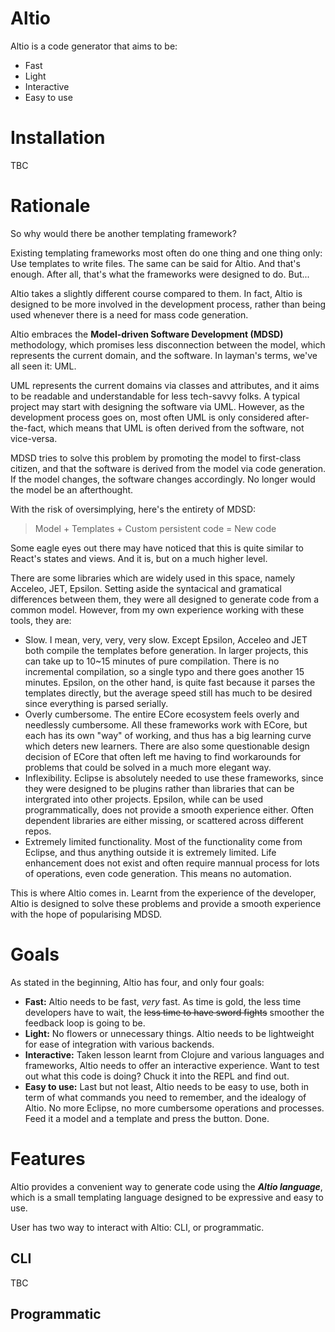 # Altio
Altio is a code generator that aims to be:
- Fast
- Light
- Interactive
- Easy to use

# Installation
TBC

# Rationale
So why would there be another templating framework?

Existing templating frameworks most often do one thing and one thing only: Use templates to write files. The same can be said for Altio. And that's enough. After all, that's what the frameworks were designed to do. But...

Altio takes a slightly different course compared to them. In fact, Altio is designed to be more involved in the development process, rather than being used whenever there is a need for mass code generation.

Altio embraces the **Model-driven Software Development (MDSD)** methodology, which promises less disconnection between the model, which represents the current domain, and the software. In layman's terms, we've all seen it: UML.

UML represents the current domains via classes and attributes, and it aims to be readable and understandable for less tech-savvy folks. A typical project may start with designing the software via UML. However, as the development process goes on, most often UML is only considered after-the-fact, which means that UML is often derived from the software, not vice-versa.

MDSD tries to solve this problem by promoting the model to first-class citizen, and that the software is derived from the model via code generation. If the model changes, the software changes accordingly. No longer would the model be an afterthought.

With the risk of oversimplying, here's the entirety of MDSD:
> Model + Templates + Custom persistent code = New code

Some eagle eyes out there may have noticed that this is quite similar to React's states and views. And it is, but on a much higher level.

There are some libraries which are widely used in this space, namely Acceleo, JET, Epsilon. Setting aside the syntacical and gramatical differences between them, they were all designed to generate code from a common model. However, from my own experience working with these tools, they are:
- Slow. I mean, very, very, very slow. Except Epsilon, Acceleo and JET both compile the templates before generation. In larger projects, this can take up to 10~15 minutes of pure compilation. There is no incremental compilation, so a single typo and there goes another 15 minutes. Epsilon, on the other hand, is quite fast because it parses the templates directly, but the average speed still has much to be desired since everything is parsed serially.
- Overly cumbersome. The entire ECore ecosystem feels overly and needlessly cumbersome. All these frameworks work with ECore, but each has its own "way" of working, and thus has a big learning curve which deters new learners. There are also some questionable design decision of ECore that often left me having to find workarounds for problems that could be solved in a much more elegant way.
- Inflexibility. Eclipse is absolutely needed to use these frameworks, since they were designed to be plugins rather than libraries that can be intergrated into other projects. Epsilon, while can be used programmatically, does not provide a smooth experience either. Often dependent libraries are either missing, or scattered across different repos.
- Extremely limited functionality. Most of the functionality come from Eclipse, and thus anything outside it is extremely limited. Life enhancement does not exist and often require mannual process for lots of operations, even code generation. This means no automation.

This is where Altio comes in. Learnt from the experience of the developer, Altio is designed to solve these problems and provide a smooth experience with the hope of popularising MDSD.

# Goals
As stated in the beginning, Altio has four, and only four goals:
- **Fast:** Altio needs to be fast, _very_ fast. As time is gold, the less time developers have to wait, the ~~less time to have sword fights~~ smoother the feedback loop is going to be.
- **Light:** No flowers or unnecessary things. Altio needs to be lightweight for ease of integration with various backends.
- **Interactive:** Taken lesson learnt from Clojure and various languages and frameworks, Altio needs to offer an interactive experience. Want to test out what this code is doing? Chuck it into the REPL and find out.
- **Easy to use:** Last but not least, Altio needs to be easy to use, both in term of what commands you need to remember, and the idealogy of Altio. No more Eclipse, no more cumbersome operations and processes. Feed it a model and a template and press the button. Done.

# Features
Altio provides a convenient way to generate code using the ***Altio language***, which is a small templating language designed to be expressive and easy to use.

User has two way to interact with Altio: CLI, or programmatic.
## CLI
TBC

## Programmatic

